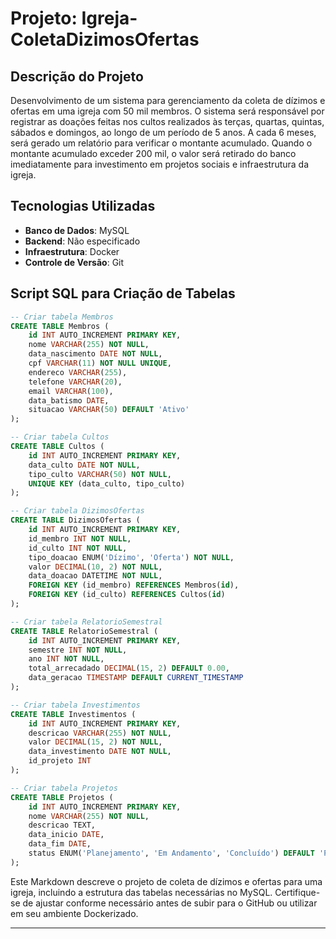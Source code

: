 # Projeto: Igreja-ColetaDizimosOfertas

## Descrição do Projeto

Desenvolvimento de um sistema para gerenciamento da coleta de dízimos e ofertas em uma igreja com 50 mil membros. O sistema será responsável por registrar as doações feitas nos cultos realizados às terças, quartas, quintas, sábados e domingos, ao longo de um período de 5 anos. A cada 6 meses, será gerado um relatório para verificar o montante acumulado. Quando o montante acumulado exceder 200 mil, o valor será retirado do banco imediatamente para investimento em projetos sociais e infraestrutura da igreja.

## Tecnologias Utilizadas

- **Banco de Dados**: MySQL
- **Backend**: Não especificado
- **Infraestrutura**: Docker
- **Controle de Versão**: Git

## Script SQL para Criação de Tabelas

```sql
-- Criar tabela Membros
CREATE TABLE Membros (
    id INT AUTO_INCREMENT PRIMARY KEY,
    nome VARCHAR(255) NOT NULL,
    data_nascimento DATE NOT NULL,
    cpf VARCHAR(11) NOT NULL UNIQUE,
    endereco VARCHAR(255),
    telefone VARCHAR(20),
    email VARCHAR(100),
    data_batismo DATE,
    situacao VARCHAR(50) DEFAULT 'Ativo'
);

-- Criar tabela Cultos
CREATE TABLE Cultos (
    id INT AUTO_INCREMENT PRIMARY KEY,
    data_culto DATE NOT NULL,
    tipo_culto VARCHAR(50) NOT NULL,
    UNIQUE KEY (data_culto, tipo_culto)
);

-- Criar tabela DizimosOfertas
CREATE TABLE DizimosOfertas (
    id INT AUTO_INCREMENT PRIMARY KEY,
    id_membro INT NOT NULL,
    id_culto INT NOT NULL,
    tipo_doacao ENUM('Dízimo', 'Oferta') NOT NULL,
    valor DECIMAL(10, 2) NOT NULL,
    data_doacao DATETIME NOT NULL,
    FOREIGN KEY (id_membro) REFERENCES Membros(id),
    FOREIGN KEY (id_culto) REFERENCES Cultos(id)
);

-- Criar tabela RelatorioSemestral
CREATE TABLE RelatorioSemestral (
    id INT AUTO_INCREMENT PRIMARY KEY,
    semestre INT NOT NULL,
    ano INT NOT NULL,
    total_arrecadado DECIMAL(15, 2) DEFAULT 0.00,
    data_geracao TIMESTAMP DEFAULT CURRENT_TIMESTAMP
);

-- Criar tabela Investimentos
CREATE TABLE Investimentos (
    id INT AUTO_INCREMENT PRIMARY KEY,
    descricao VARCHAR(255) NOT NULL,
    valor DECIMAL(15, 2) NOT NULL,
    data_investimento DATE NOT NULL,
    id_projeto INT
);

-- Criar tabela Projetos
CREATE TABLE Projetos (
    id INT AUTO_INCREMENT PRIMARY KEY,
    nome VARCHAR(255) NOT NULL,
    descricao TEXT,
    data_inicio DATE,
    data_fim DATE,
    status ENUM('Planejamento', 'Em Andamento', 'Concluído') DEFAULT 'Planejamento'
);

```

Este Markdown descreve o projeto de coleta de dízimos e ofertas para uma igreja, incluindo a estrutura das tabelas necessárias no MySQL. Certifique-se de ajustar conforme necessário antes de subir para o GitHub ou utilizar em seu ambiente Dockerizado.

---
